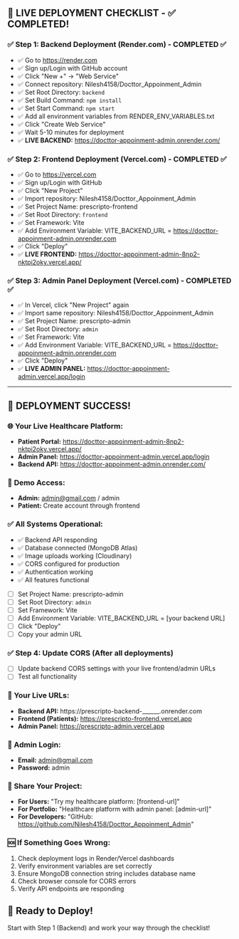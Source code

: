 ## 🚀 LIVE DEPLOYMENT CHECKLIST - ✅ COMPLETED!

### ✅ Step 1: Backend Deployment (Render.com) - **COMPLETED** ✅
- ✅ Go to https://render.com
- ✅ Sign up/Login with GitHub account  
- ✅ Click "New +" → "Web Service"
- ✅ Connect repository: Nilesh4158/Docttor_Appoinment_Admin
- ✅ Set Root Directory: `backend`
- ✅ Set Build Command: `npm install`
- ✅ Set Start Command: `npm start`
- ✅ Add all environment variables from RENDER_ENV_VARIABLES.txt
- ✅ Click "Create Web Service"
- ✅ Wait 5-10 minutes for deployment
- ✅ **LIVE BACKEND:** https://docttor-appoinment-admin.onrender.com/

### ✅ Step 2: Frontend Deployment (Vercel.com) - **COMPLETED** ✅
- ✅ Go to https://vercel.com
- ✅ Sign up/Login with GitHub
- ✅ Click "New Project"
- ✅ Import repository: Nilesh4158/Docttor_Appoinment_Admin
- ✅ Set Project Name: prescripto-frontend
- ✅ Set Root Directory: `frontend`
- ✅ Set Framework: Vite
- ✅ Add Environment Variable: VITE_BACKEND_URL = https://docttor-appoinment-admin.onrender.com
- ✅ Click "Deploy"
- ✅ **LIVE FRONTEND:** https://docttor-appoinment-admin-8np2-nktpi2oky.vercel.app/

### ✅ Step 3: Admin Panel Deployment (Vercel.com) - **COMPLETED** ✅
- ✅ In Vercel, click "New Project" again
- ✅ Import same repository: Nilesh4158/Docttor_Appoinment_Admin  
- ✅ Set Project Name: prescripto-admin
- ✅ Set Root Directory: `admin`
- ✅ Set Framework: Vite
- ✅ Add Environment Variable: VITE_BACKEND_URL = https://docttor-appoinment-admin.onrender.com
- ✅ Click "Deploy"
- ✅ **LIVE ADMIN PANEL:** https://docttor-appoinment-admin.vercel.app/login

---

## 🎉 **DEPLOYMENT SUCCESS!**

### 🌐 **Your Live Healthcare Platform:**
- **Patient Portal:** https://docttor-appoinment-admin-8np2-nktpi2oky.vercel.app/
- **Admin Panel:** https://docttor-appoinment-admin.vercel.app/login  
- **Backend API:** https://docttor-appoinment-admin.onrender.com/

### 🔑 **Demo Access:**
- **Admin:** admin@gmail.com / admin
- **Patient:** Create account through frontend

### ✅ **All Systems Operational:**
- ✅ Backend API responding
- ✅ Database connected (MongoDB Atlas)
- ✅ Image uploads working (Cloudinary)
- ✅ CORS configured for production
- ✅ Authentication working
- ✅ All features functional  
- [ ] Set Project Name: prescripto-admin
- [ ] Set Root Directory: `admin`
- [ ] Set Framework: Vite
- [ ] Add Environment Variable: VITE_BACKEND_URL = [your backend URL]
- [ ] Click "Deploy"
- [ ] Copy your admin URL

### ✅ Step 4: Update CORS (After all deployments)
- [ ] Update backend CORS settings with your live frontend/admin URLs
- [ ] Test all functionality

### 🎯 Your Live URLs:
- **Backend API:** https://prescripto-backend-______.onrender.com
- **Frontend (Patients):** https://prescripto-frontend.vercel.app
- **Admin Panel:** https://prescripto-admin.vercel.app

### 🔐 Admin Login:
- **Email:** admin@gmail.com
- **Password:** admin

### 📱 Share Your Project:
- **For Users:** "Try my healthcare platform: [frontend-url]"
- **For Portfolio:** "Healthcare platform with admin panel: [admin-url]"
- **For Developers:** "GitHub: https://github.com/Nilesh4158/Docttor_Appoinment_Admin"

### 🆘 If Something Goes Wrong:
1. Check deployment logs in Render/Vercel dashboards
2. Verify environment variables are set correctly
3. Ensure MongoDB connection string includes database name
4. Check browser console for CORS errors
5. Verify API endpoints are responding

## 🎉 Ready to Deploy!
Start with Step 1 (Backend) and work your way through the checklist!